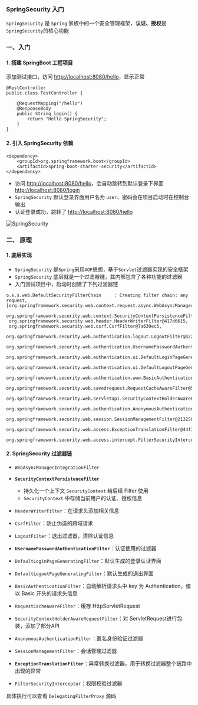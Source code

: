 ### SpringSecurity 入门
`SpringSecurity` 是 `Spring` 家族中的一个安全管理框架，**认证、授权**是`SpringSecurity`的核心功能
​
### 一、入门
#### 1. 搭建 SpringBoot 工程项目
添加测试接口，访问 [http://localhost:8080/hello]()，显示正常
   
```
@RestController
public class TestController {

    @RequestMapping("/hello")
    @ResponseBody
    public String login() {
        return "Hello SpringSecurity";
    }
}
```


#### 2. 引入 SpringSecurity 依赖
```
<dependency>
    <groupId>org.springframework.boot</groupId>
    <artifactId>spring-boot-starter-security</artifactId>
</dependency>
```

* 访问 [http://localhost:8080/hello]()，会自动跳转到默认登录下界面 [http://localhost:8080/login]()
* `SpringSecurity` 默认登录界面用户名为 `user`、密码会在项目启动时在控制台输出
* 认证登录成功，跳转了 [http://localhost:8080/hello]()

![SpringSecurity](https://fgq233.github.io/imgs/java/springsecurity1.png)





### 二、 原理
#### 1. 底层实现
* `SpringSecurity` 是`Spring`采用`AOP`思想，基于`Servlet`过滤器实现的安全框架
* `SpringSecurity` 底层就是一个过滤器链，其内部包含了各种功能的过滤器
* 入门测试项目中，启动时创建了下列过滤器链

```
o.s.s.web.DefaultSecurityFilterChain     : Creating filter chain: any request, 
[org.springframework.security.web.context.request.async.WebAsyncManagerIntegrationFilter@55b8dbda, 
 org.springframework.security.web.context.SecurityContextPersistenceFilter@6272c96f, 
 org.springframework.security.web.header.HeaderWriterFilter@417d6615, 
 org.springframework.security.web.csrf.CsrfFilter@7a639ec5, 
 org.springframework.security.web.authentication.logout.LogoutFilter@322803db, 
 org.springframework.security.web.authentication.UsernamePasswordAuthenticationFilter@67001148, 
 org.springframework.security.web.authentication.ui.DefaultLoginPageGeneratingFilter@47f08b81, 
 org.springframework.security.web.authentication.ui.DefaultLogoutPageGeneratingFilter@3b569985, 
 org.springframework.security.web.authentication.www.BasicAuthenticationFilter@73a00e09, 
 org.springframework.security.web.savedrequest.RequestCacheAwareFilter@5ee34b1b, 
 org.springframework.security.web.servletapi.SecurityContextHolderAwareRequestFilter@659925f4, 
 org.springframework.security.web.authentication.AnonymousAuthenticationFilter@3a022576, 
 org.springframework.security.web.session.SessionManagementFilter@21325036, 
 org.springframework.security.web.access.ExceptionTranslationFilter@44f3fe83, 
 org.springframework.security.web.access.intercept.FilterSecurityInterceptor@20ed3303]
```

#### 2. SpringSecurity 过滤器链
* `WebAsyncManagerIntegrationFilter`

* **`SecurityContextPersistenceFilter`**
    * 持久化一个上下文 `SecurityContext` 给后续 Filter 使用
    * `SecurityContext` 中存储当前用户的认证、授权信息
    
* `HeaderWriterFilter`：在请求头添加相关信息
* `CsrfFilter`：防止伪造的跨域请求
* `LogoutFilter`：退出过滤器，清除认证信息

* **`UsernamePasswordAuthenticationFilter`**：认证使用的过滤器
    
* `DefaultLoginPageGeneratingFilter`：默认生成的登录认证界面
* `DefaultLogoutPageGeneratingFilter`：默认生成的退出界面
* `BasicAuthenticationFilter`：自动解析请求头中 key 为 Authentication，值以 Basic 开头的请求头信息
* `RequestCacheAwareFilter`：缓存 HttpServletRequest
* `SecurityContextHolderAwareRequestFilter`：对 ServletRequest进行包装，添加了部分API
* `AnonymousAuthenticationFilter`：匿名身份验证过滤器
* `SessionManagementFilter`：会话管理过滤器

* **`ExceptionTranslationFilter`**：异常转换过滤器，用于转换过滤器整个链路中出现的异常

* `FilterSecurityInterceptor`：权限校验过滤器


具体执行可以查看 `DelegatingFilterProxy` 源码
